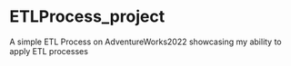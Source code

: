 # ETLProcess_project
A simple ETL Process on AdventureWorks2022 showcasing my ability to apply ETL processes
